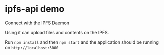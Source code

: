ipfs-api demo
=====================
Connect with the IPFS Daemon

Using it can upload files and contents on the IPFS. 

Run `npm install` and then `npm start` and the application should be running on `http://localhost:3000`
